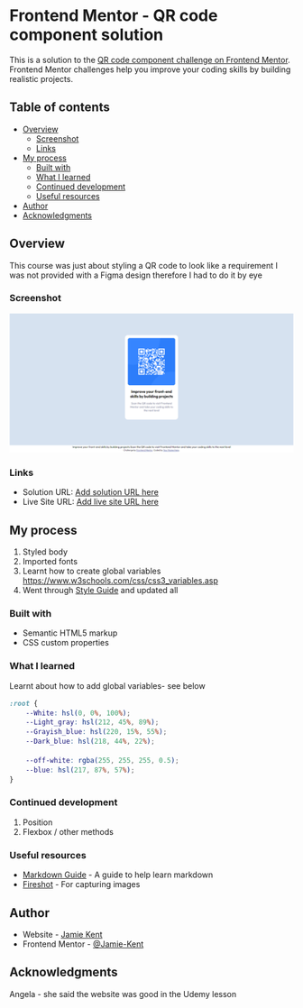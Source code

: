 # Frontend Mentor - QR code component solution

This is a solution to the [QR code component challenge on Frontend Mentor](https://www.frontendmentor.io/challenges/qr-code-component-iux_sIO_H). Frontend Mentor challenges help you improve your coding skills by building realistic projects. 

## Table of contents

- [Overview](#overview)
  - [Screenshot](#screenshot)
  - [Links](#links)
- [My process](#my-process)
  - [Built with](#built-with)
  - [What I learned](#what-i-learned)
  - [Continued development](#continued-development)
  - [Useful resources](#useful-resources)
- [Author](#author)
- [Acknowledgments](#acknowledgments)


## Overview

This course was just about styling a QR code to look like a requirement
I was not provided with a Figma design therefore I had to do it by eye

### Screenshot

![](2-3-2023_Bn1cL0GkeF.png)

### Links

- Solution URL: [Add solution URL here](https://your-solution-url.com)
- Live Site URL: [Add live site URL here](https://qr-code-component-62p.pages.dev/)

## My process

1. Styled body
2. Imported fonts
3. Learnt how to create global variables https://www.w3schools.com/css/css3_variables.asp
4. Went through [Style Guide](archive\style-guide.md) and updated all

### Built with

- Semantic HTML5 markup
- CSS custom properties


### What I learned

Learnt about how to add global variables- see below

```css
:root {
    --White: hsl(0, 0%, 100%);
    --Light_gray: hsl(212, 45%, 89%);
    --Grayish_blue: hsl(220, 15%, 55%);
    --Dark_blue: hsl(218, 44%, 22%);

    --off-white: rgba(255, 255, 255, 0.5); 
    --blue: hsl(217, 87%, 57%);
}
```



### Continued development

1. Position
2. Flexbox / other methods


### Useful resources

- [Markdown Guide](https://www.markdownguide.org) - A guide to help learn markdown
- [Fireshot](https://getfireshot.com) - For capturing images



## Author

- Website - [Jamie Kent](https://www.jamiekent.me)
- Frontend Mentor - [@Jamie-Kent](https://www.frontendmentor.io/profile/Jamie-Kent)


## Acknowledgments

Angela - she said the website was good in the Udemy lesson
